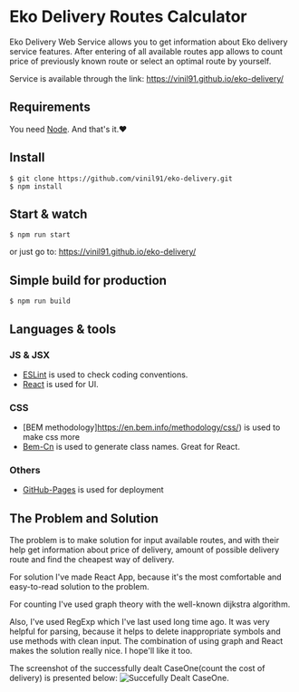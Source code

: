 # Eko Delivery Routes Calculator

Eko Delivery Web Service allows you to get information about Eko delivery service features. After entering of all available routes app allows to
count price of previously known route or select an optimal route by yourself.

Service is available through the link: https://vinil91.github.io/eko-delivery/

## Requirements
You need [Node](https://nodejs.org/en/). And that's it.:heart:
## Install
    $ git clone https://github.com/vinil91/eko-delivery.git
    $ npm install
## Start & watch
    $ npm run start
or just go to: https://vinil91.github.io/eko-delivery/
## Simple build for production
    $ npm run build
## Languages & tools
### JS & JSX
- [ESLint](https://eslint.org/) is used to check coding conventions.
- [React](http://facebook.github.io/react) is used for UI.
### CSS
- [BEM methodology]https://en.bem.info/methodology/css/) is used to make css more 
- [Bem-Cn](https://www.npmjs.com/package/bem-cn) is used to generate class names. Great for React.
### Others
- [GitHub-Pages](https://pages.github.com/) is used for deployment
## The Problem and Solution
The problem is to make solution for input available routes, and with their help get information about price of delivery, amount of possible delivery route and find the cheapest way of delivery.

For solution I've made React App, because it's the most comfortable and easy-to-read solution to the problem.

For counting I've used graph theory with the well-known dijkstra algorithm.

Also, I've used RegExp which I've last used long time ago. It was very helpful for parsing, because it helps to delete inappropriate symbols and use methods with clean input.
The combination of using graph and React makes the solution really nice. I hope'll like it too.

The screenshot of the successfully dealt CaseOne(count the cost of delivery) is presented below:
![Succefully Dealt CaseOne.](https://cdn1.savepice.ru/uploads/2018/10/23/83ed47a0f3d0e46490bad7941c60966f-full.png)
